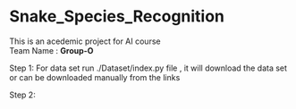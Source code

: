 # Snake_Species_Recognition
This is an acedemic project for AI course <br/>
Team Name : <b> Group-O </b>

Step 1: For data set run ./Dataset/index.py file , it will download the data set or can be downloaded manually from the links

Step 2: 